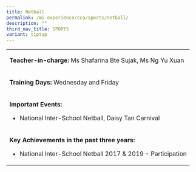 ```yaml
---
title: Netball
permalink: /mi-experience/cca/sports/netball/
description: ""
third_nav_title: SPORTS
variant: tiptap
---
```

<table style="minWidth: 25px">
<colgroup>
<col>
</colgroup>
<tbody>
<tr>
<td rowspan="1" colspan="1">
<p><strong>Teacher-in-charge:</strong>&nbsp;Ms Shafarina Bte Sujak, Ms Ng
Yu Xuan</p>
</td>
</tr>
<tr>
<td rowspan="1" colspan="1">
<p><strong>Training Days:</strong>&nbsp;Wednesday and Friday</p>
</td>
</tr>
<tr>
<td rowspan="1" colspan="1">
<p><strong>Important Events:</strong>
<br>
</p>
<ul data-tight="true" class="tight">
<li>
<p>National Inter-School Netball, Daisy Tan Carnival</p>
</li>
</ul>
</td>
</tr>
<tr>
<td rowspan="1" colspan="1">
<p><strong>Key Achievements in the past three years:</strong>
<br>
</p>
<ul data-tight="true" class="tight">
<li>
<p>National Inter-School Netball 2017 &amp; 2019 - Participation</p>
</li>
</ul>
</td>
</tr>
</tbody>
</table>
<p></p>